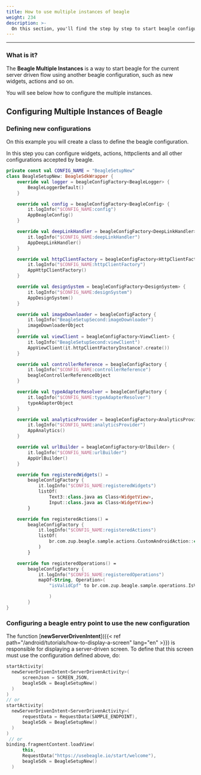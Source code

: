 ```yaml
---
title: How to use multiple instances of beagle
weight: 234
description: >-
  On this section, you'll find the step by step to start beagle configuration for multiple instances
---
```


---
### What is it? 

The **Beagle Multiple Instances** is a way to start beagle for the current server driven flow using another beagle configuration, such as new widgets, actions and so on.

You will see below how to configure the multiple instances.

## Configuring Multiple Instances of Beagle

### Defining new configurations

On this example you will create a class to define the beagle configuration.

In this step you can configure widgets, actions, httpclients and all other configurations accepted by beagle.

```kotlin
private const val CONFIG_NAME = "BeagleSetupNew"
class BeagleSetupNew: BeagleSdkWrapper {
    override val logger = beagleConfigFactory<BeagleLogger> {
        BeagleLoggerDefault()
    }

    override val config = beagleConfigFactory<BeagleConfig> {
        it.logInfo("$CONFIG_NAME:config")
        AppBeagleConfig()
    }

    override val deepLinkHandler = beagleConfigFactory<DeepLinkHandler> {
        it.logInfo("$CONFIG_NAME:deepLinkHandler")
        AppDeepLinkHandler()
    }

    override val httpClientFactory = beagleConfigFactory<HttpClientFactory>  {
        it.logInfo("$CONFIG_NAME:httpClientFactory")
        AppHttpClientFactory()
    }

    override val designSystem = beagleConfigFactory<DesignSystem> {
        it.logInfo("$CONFIG_NAME:designSystem")
        AppDesignSystem()
    }

    override val imageDownloader = beagleConfigFactory {
        it.logInfo("BeagleSetupSecond:imageDownloader")
        imageDownloaderObject
    }
    override val viewClient = beagleConfigFactory<ViewClient> {
        it.logInfo("BeagleSetupSecond:viewClient")
        AppViewClient(it.httpClientFactoryInstance?.create())
    }

    override val controllerReference = beagleConfigFactory {
        it.logInfo("$CONFIG_NAME:controllerReference")
        beagleControllerReferenceObject
    }

    override val typeAdapterResolver = beagleConfigFactory {
        it.logInfo("$CONFIG_NAME:typeAdapterResolver")
        typeAdapterObject
    }

    override val analyticsProvider = beagleConfigFactory<AnalyticsProvider> {
        it.logInfo("$CONFIG_NAME:analyticsProvider")
        AppAnalytics()
    }

    override val urlBuilder = beagleConfigFactory<UrlBuilder> {
        it.logInfo("$CONFIG_NAME:urlBuilder")
        AppUrlBuilder()
    }

    override fun registeredWidgets() =
        beagleConfigFactory {
            it.logInfo("$CONFIG_NAME:registeredWidgets")
            listOf(
                Text3::class.java as Class<WidgetView>,
                Input::class.java as Class<WidgetView>)
        }

    override fun registeredActions() =
        beagleConfigFactory {
            it.logInfo("$CONFIG_NAME:registeredActions")
            listOf(
                br.com.zup.beagle.sample.actions.CustomAndroidAction::class.java as Class<Action>,
            )
        }

    override fun registeredOperations() =
        beagleConfigFactory {
            it.logInfo("$CONFIG_NAME:registeredOperations")
            mapOf<String, Operation>(
                "isValidCpf" to br.com.zup.beagle.sample.operations.IsValidCPFOperation(),

                )
        }
}
```

### Configuring a beagle entry point to use the new configuration

The function [**newServerDrivenIntent**]({{< ref path="/android/tutorials/how-to-display-a-screen" lang="en" >}}) is responsible for displaying a server-driven screen. To define that this screen must use the configuration defined above, do:

```kotlin
startActivity(
  newServerDrivenIntent<ServerDrivenActivity>(
      screenJson = SCREEN_JSON,
      beagleSdk = BeagleSetupNew()
  )
)            
// or
startActivity(      
  newServerDrivenIntent<ServerDrivenActivity>(
      requestData = RequestData(SAMPLE_ENDPOINT),
      beagleSdk = BeagleSetupNew()
  )
)
 // or
binding.fragmentContent.loadView(
      this,
      RequestData("https://usebeagle.io/start/welcome"),
      beagleSdk = BeagleSetupNew()
  ) 
```
